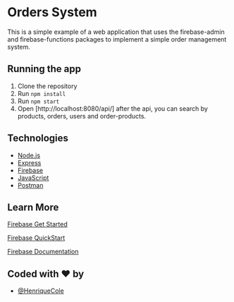 # Orders System

This is a simple example of a web application that uses the firebase-admin and firebase-functions packages to implement a simple order management system.

## Running the app

1. Clone the repository
2. Run `npm install`
3. Run `npm start`
4. Open [http://localhost:8080/api/] after the api, you can search by products, orders, users and order-products.

## Technologies

- [Node.js](https://nodejs.org/en/)
- [Express](https://expressjs.com/)
- [Firebase](https://firebase.google.com/)
- [JavaScript](https://www.javascript.com/)
- [Postman](https://www.postman.com/)

## Learn More

[Firebase Get Started](https://firebase.google.com/docs/functions/get-started)

[Firebase QuickStart](https://firebase.google.com/docs/hosting/quickstart)

[Firebase Documentation](https://firebase.google.com/docs/firestore)

## Coded with ❤️ by

- [@HenriqueCole](https://www.github.com/HenriqueCole)

